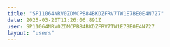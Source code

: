 ```yaml
---
title: "SP11064NRV0ZDMCPB84BKDZFRV7TW1E7BE0E4N727"
date: 2025-03-20T11:26:06.891Z
user: SP11064NRV0ZDMCPB84BKDZFRV7TW1E7BE0E4N727
layout: "users"
---
```

    